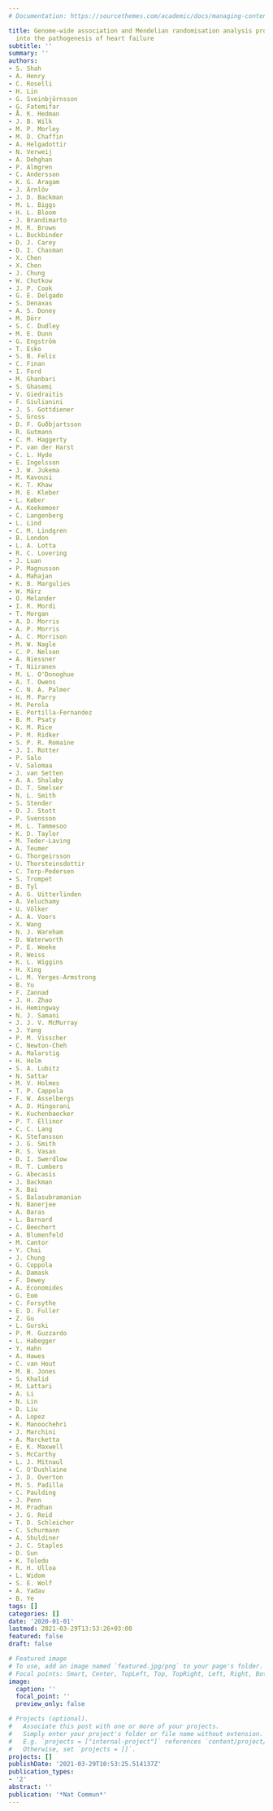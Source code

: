 ```yaml
---
# Documentation: https://sourcethemes.com/academic/docs/managing-content/

title: Genome-wide association and Mendelian randomisation analysis provide insights
  into the pathogenesis of heart failure
subtitle: ''
summary: ''
authors:
- S. Shah
- A. Henry
- C. Roselli
- H. Lin
- G. Sveinbjörnsson
- G. Fatemifar
- Å. K. Hedman
- J. B. Wilk
- M. P. Morley
- M. D. Chaffin
- A. Helgadottir
- N. Verweij
- A. Dehghan
- P. Almgren
- C. Andersson
- K. G. Aragam
- J. Ärnlöv
- J. D. Backman
- M. L. Biggs
- H. L. Bloom
- J. Brandimarto
- M. R. Brown
- L. Buckbinder
- D. J. Carey
- D. I. Chasman
- X. Chen
- X. Chen
- J. Chung
- W. Chutkow
- J. P. Cook
- G. E. Delgado
- S. Denaxas
- A. S. Doney
- M. Dörr
- S. C. Dudley
- M. E. Dunn
- G. Engström
- T. Esko
- S. B. Felix
- C. Finan
- I. Ford
- M. Ghanbari
- S. Ghasemi
- V. Giedraitis
- F. Giulianini
- J. S. Gottdiener
- S. Gross
- D. F. Guðbjartsson
- R. Gutmann
- C. M. Haggerty
- P. van der Harst
- C. L. Hyde
- E. Ingelsson
- J. W. Jukema
- M. Kavousi
- K. T. Khaw
- M. E. Kleber
- L. Køber
- A. Koekemoer
- C. Langenberg
- L. Lind
- C. M. Lindgren
- B. London
- L. A. Lotta
- R. C. Lovering
- J. Luan
- P. Magnusson
- A. Mahajan
- K. B. Margulies
- W. März
- O. Melander
- I. R. Mordi
- T. Morgan
- A. D. Morris
- A. P. Morris
- A. C. Morrison
- M. W. Nagle
- C. P. Nelson
- A. Niessner
- T. Niiranen
- M. L. O'Donoghue
- A. T. Owens
- C. N. A. Palmer
- H. M. Parry
- M. Perola
- E. Portilla-Fernandez
- B. M. Psaty
- K. M. Rice
- P. M. Ridker
- S. P. R. Romaine
- J. I. Rotter
- P. Salo
- V. Salomaa
- J. van Setten
- A. A. Shalaby
- D. T. Smelser
- N. L. Smith
- S. Stender
- D. J. Stott
- P. Svensson
- M. L. Tammesoo
- K. D. Taylor
- M. Teder-Laving
- A. Teumer
- G. Thorgeirsson
- U. Thorsteinsdottir
- C. Torp-Pedersen
- S. Trompet
- B. Tyl
- A. G. Uitterlinden
- A. Veluchamy
- U. Völker
- A. A. Voors
- X. Wang
- N. J. Wareham
- D. Waterworth
- P. E. Weeke
- R. Weiss
- K. L. Wiggins
- H. Xing
- L. M. Yerges-Armstrong
- B. Yu
- F. Zannad
- J. H. Zhao
- H. Hemingway
- N. J. Samani
- J. J. V. McMurray
- J. Yang
- P. M. Visscher
- C. Newton-Cheh
- A. Malarstig
- H. Holm
- S. A. Lubitz
- N. Sattar
- M. V. Holmes
- T. P. Cappola
- F. W. Asselbergs
- A. D. Hingorani
- K. Kuchenbaecker
- P. T. Ellinor
- C. C. Lang
- K. Stefansson
- J. G. Smith
- R. S. Vasan
- D. I. Swerdlow
- R. T. Lumbers
- G. Abecasis
- J. Backman
- X. Bai
- S. Balasubramanian
- N. Banerjee
- A. Baras
- L. Barnard
- C. Beechert
- A. Blumenfeld
- M. Cantor
- Y. Chai
- J. Chung
- G. Coppola
- A. Damask
- F. Dewey
- A. Economides
- G. Eom
- C. Forsythe
- E. D. Fuller
- Z. Gu
- L. Gurski
- P. M. Guzzardo
- L. Habegger
- Y. Hahn
- A. Hawes
- C. van Hout
- M. B. Jones
- S. Khalid
- M. Lattari
- A. Li
- N. Lin
- D. Liu
- A. Lopez
- K. Manoochehri
- J. Marchini
- A. Marcketta
- E. K. Maxwell
- S. McCarthy
- L. J. Mitnaul
- C. O'Dushlaine
- J. D. Overton
- M. S. Padilla
- C. Paulding
- J. Penn
- M. Pradhan
- J. G. Reid
- T. D. Schleicher
- C. Schurmann
- A. Shuldiner
- J. C. Staples
- D. Sun
- K. Toledo
- R. H. Ulloa
- L. Widom
- S. E. Wolf
- A. Yadav
- B. Ye
tags: []
categories: []
date: '2020-01-01'
lastmod: 2021-03-29T13:53:26+03:00
featured: false
draft: false

# Featured image
# To use, add an image named `featured.jpg/png` to your page's folder.
# Focal points: Smart, Center, TopLeft, Top, TopRight, Left, Right, BottomLeft, Bottom, BottomRight.
image:
  caption: ''
  focal_point: ''
  preview_only: false

# Projects (optional).
#   Associate this post with one or more of your projects.
#   Simply enter your project's folder or file name without extension.
#   E.g. `projects = ["internal-project"]` references `content/project/deep-learning/index.md`.
#   Otherwise, set `projects = []`.
projects: []
publishDate: '2021-03-29T10:53:25.514137Z'
publication_types:
- '2'
abstract: ''
publication: '*Nat Commun*'
---
```

